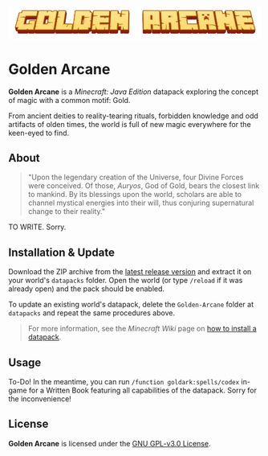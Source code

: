 ![Title logo, a yellow Minecraft-style lettering which reads "Golden Arcane"](/logo_title.png)

# Golden Arcane

**Golden Arcane** is a *Minecraft: Java Edition* datapack exploring the concept of magic with a common motif: Gold.

From ancient deities to reality-tearing rituals, forbidden knowledge and odd artifacts of olden times, the world is full of new magic everywhere for the keen-eyed to find.

## About

> "Upon the legendary creation of the Universe, four Divine Forces were conceived. Of those, *Auryos*, God of Gold, bears the closest link to mankind. By its blessings upon the world, scholars are able to channel mystical energies into their will, thus conjuring supernatural change to their reality."

TO WRITE. Sorry.

## Installation & Update

Download the ZIP archive from the [latest release version](https://github.com/LumenfuchsStudios/GoldenArcane/releases) and extract it on your world's `datapacks` folder. Open the world (or type `/reload` if it was already open) and the pack should be enabled.

To update an existing world's datapack, delete the `Golden-Arcane` folder at `datapacks` and repeat the same procedures above.  

> For more information, see the *Minecraft Wiki* page on [how to install a datapack](https://minecraft.wiki/w/Tutorial:Installing_a_data_pack).

## Usage

To-Do! In the meantime, you can run `/function goldark:spells/codex` in-game for a Written Book featuring all capabilities of the datapack. Sorry for the inconvenience!

## License

**Golden Arcane** is licensed under the [GNU GPL-v3.0 License](https://choosealicense.com/licenses/gpl-3.0/).
